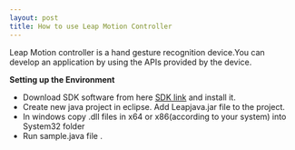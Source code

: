 ```yaml
---
layout: post
title: How to use Leap Motion Controller
---
```

Leap Motion controller is a hand gesture recognition device.You can develop an application by using the APIs provided by the device.

**Setting up the Environment**

 - Download SDK software from here [SDK link](https://developer.leapmotion.com/downloads/skeletal-beta) and install it.
 - Create new java project in eclipse. Add Leapjava.jar file to the project.
 - In windows copy .dll files in x64 or x86(according to your system) into System32 folder 
 - Run sample.java file .
